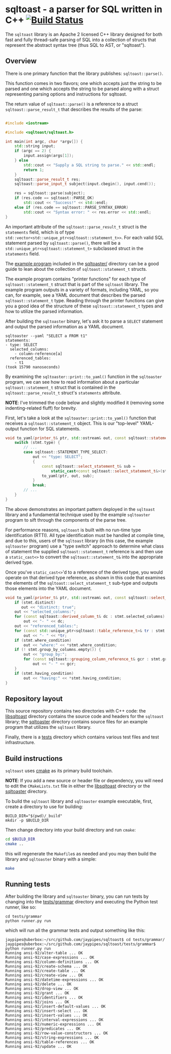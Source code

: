 # sqltoast - a parser for SQL written in C++ [![Build Status](https://travis-ci.org/jaypipes/sqltoast.svg?branch=master)](https://travis-ci.org/jaypipes/sqltoast)

The `sqltoast` library is an Apache 2 licensed C++ library designed for both
fast and fully thread-safe parsing of SQL into a collection of structs that
represent the abstract syntax tree (thus SQL to AST, or "sqltoast").

## Overview

There is one primary function that the library publishes: ``sqltoast::parse()``.

This function comes in two flavors; one which accepts just the string to be
parsed and one which accepts the string to be parsed along with a struct
representing parsing options and instructions for sqltoast.

The return value of ``sqltoast::parse()`` is a reference to a struct
`sqltoast::parse_result_t` that describes the results of the parse:

```c++

#include <iostream>

#include <sqltoast/sqltoast.h>

int main(int argc, char *argv[]) {
    std::string input;
    if (argc == 2) {
        input.assign(args[1]);
    } else
        std::cout << "Supply a SQL string to parse." << std::endl;
        return 1;
    }
    sqltoast::parse_result_t res;
    sqltoast::parse_input_t subject(input.cbegin(), input.cend());

    res = sqltoast::parse(subject);
    if (res.code == sqltoast::PARSE_OK)
        std::cout << "Success!" << std::endl;
    else if (res.code == sqltoast::PARSE_SYNTAX_ERROR)
        std::cout << "Syntax error: " << res.error << std::endl;
}
```

An important attribute of the `sqltoast::parse_result_t` struct is the
`statements` field, which is of type
`std::vector<std::unique_ptr<sqltoast::statement_t>>`. For each valid SQL
statement parsed by `sqltoast::parse()`, there will be a
`std::unique_ptr<sqltoast::statement_t>` subclassed struct in the `statements`
field.

The [example program](sqltoaster/main.cc) included in the
[sqltoaster/](sqltoaster/) directory can be a good guide to lean about the
collection of `sqltoast::statement_t` structs.

The example program contains "printer functions" for each type of
`sqltoast::statement_t` struct that is part of the `sqltoast` library. The
example program outputs in a variety of formats, including YAML, so you can,
for example, see a YAML document that describes the parsed
`sqltoast::statement_t` type. Reading through the printer functions can give
you a good idea of the structure of these `sqltoast::statement_t` types and how
to utilize the parsed information.

After building the `sqltoaster` binary, let's ask it to parse a `SELECT`
statement and output the parsed information as a YAML document.

```
sqltoaster --yaml "SELECT a FROM t1"
statements:
- type: SELECT
  selected_columns:
    - column-reference[a]
  referenced_tables:
    - t1
(took 15790 nanoseconds)
```

By examining the `sqltoaster::print::to_yaml()` function in the `sqltoaster`
program, we can see how to read information about a particular
`sqltoast::statement_t` struct that is contained in the
`sqltoast::parse_result_t` struct's `statements` attribute.

**NOTE**: I've trimmed the code below and slightly modified it (removing some
indenting-related fluff) for brevity.

First, let's take a look at the `sqltoaster::print::to_yaml()` function that
receives a `sqltoast::statement_t` object. This is our "top-level" YAML-output
function for SQL statements.

```c++
void to_yaml(printer_t& ptr, std::ostream& out, const sqltoast::statement_t& stmt) {
    switch (stmt.type) {
        // ...
        case sqltoast::STATEMENT_TYPE_SELECT:
            out << "type: SELECT";
            {
                const sqltoast::select_statement_t& sub =
                    static_cast<const sqltoast::select_statement_t&>(stmt);
                to_yaml(ptr, out, sub);
            }
            break;
        // ...
    }
}
```

The above demonstrates an important pattern deployed in the `sqltoast` library
and a fundamental technique used by the example `sqltoaster` program to sift
through the components of the parse tree.

For performance reasons, `sqltoast` is built with no run-time type
identification (RTTI). All type identification must be handled at compile time,
and due to this, users of the `sqltoast` library (in this case, the example
`sqltoaster` program) use a "type switch" approach to determine what class of
statement the supplied `sqltoast::statement_t` reference is and then use a
`static_cast<>` to convert the `sqltoast::statement_t&` into the appropriate
derived type.

Once you've `static_cast<>`'d to a reference of the derived type, you would
operate on that derived type reference, as shown in this code that examines the
elements of the `sqltoast::select_statement_t` sub-type and outputs those
elements into the YAML document.

```c++
void to_yaml(printer_t& ptr, std::ostream& out, const sqltoast::select_statement_t& stmt) {
    if (stmt.distinct)
       out << "distinct: true";
    out << "selected_columns:";
    for (const sqltoast::derived_column_t& dc : stmt.selected_columns)
        out << "- " << dc;
    out << "referenced_tables:";
    for (const std::unique_ptr<sqltoast::table_reference_t>& tr : stmt.referenced_tables)
        out << "- " << *tr;
    if (stmt.where_condition)
        out << "where:" << *stmt.where_condition;
    if (! stmt.group_by_columns.empty()) {
        out << "group_by:";
        for (const sqltoast::grouping_column_reference_t& gcr : stmt.group_by_columns)
            out << "- " << gcr;
    }
    if (stmt.having_condition)
        out << "having:" << *stmt.having_condition;
}
```

## Repository layout

This source repository contains two directories with C++ code: the
[libsqltoast](../libsqltoast) directory contains the source code and headers
for the `sqltoast` library; the [sqltoaster](../sqltoaster) directory contains
source files for an example program that utilizes the `sqltoast` library.

Finally, there is a [tests](../tests) directory which contains various test
files and test infrastructure.

## Build instructions

`sqltoast` uses [cmake](https://cmake.org) as its primary build toolchain.

**NOTE**: If you add a new source or header file or dependency, you will need
to edit the `CMakeLists.txt` file in either the [libsqltoast](../libsqltoast)
directory or the [sqltoaster](../sqltoaster) directory.

To build the `sqltoast` library and `sqltoaster` example executable, first,
create a directory to use for building:

```
BUILD_DIR="$(pwd)/_build"
mkdir -p $BUILD_DIR
```

Then change directory into your build directory and run `cmake`:

```bash
cd $BUILD_DIR
cmake ..
```

this will regenerate the `Makefile`s as needed and you may then build the
library and `sqltoaster` binary with a simple:

```bash
make
```

## Running tests

After building the library and `sqltoaster` binary, you can run tests by
changing into the [tests/grammar](../tests/grammar) directory and executing the
Python test runner, like so:

```
cd tests/grammar
python runner.py run
```

which will run all the grammar tests and output something like this:

```
jaypipes@uberbox:~/src/github.com/jaypipes/sqltoast$ cd tests/grammar/
jaypipes@uberbox:~/src/github.com/jaypipes/sqltoast/tests/grammar$ python runner.py run
Running ansi-92/alter-table ... OK
Running ansi-92/case-expressions ... OK
Running ansi-92/column-definitions ... OK
Running ansi-92/create-schema ... OK
Running ansi-92/create-table ... OK
Running ansi-92/create-view ... OK
Running ansi-92/datetime-expressions ... OK
Running ansi-92/delete ... OK
Running ansi-92/drop-view ... OK
Running ansi-92/grant ... OK
Running ansi-92/identifiers ... OK
Running ansi-92/joins ... OK
Running ansi-92/insert-default-values ... OK
Running ansi-92/insert-select ... OK
Running ansi-92/insert-values ... OK
Running ansi-92/interval-expressions ... OK
Running ansi-92/numeric-expressions ... OK
Running ansi-92/predicates ... OK
Running ansi-92/row-value-constructors ... OK
Running ansi-92/string-expressions ... OK
Running ansi-92/table-references ... OK
Running ansi-92/update ... OK
```
